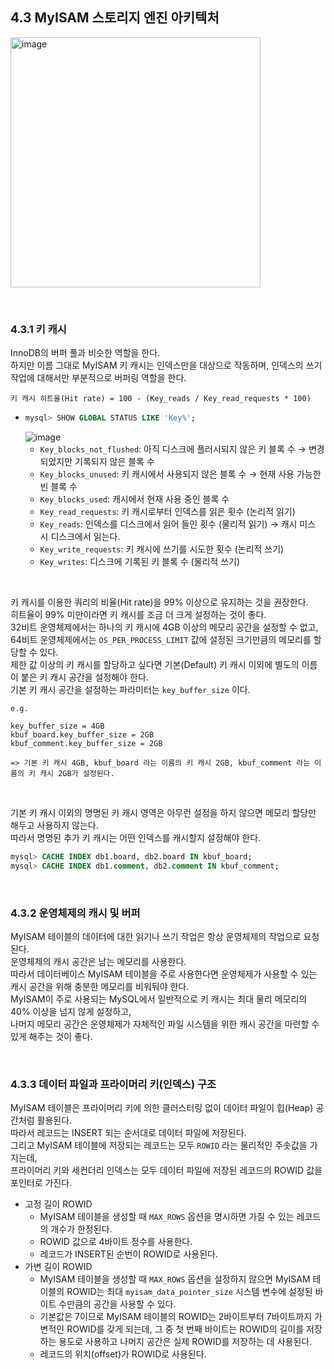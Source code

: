 ## 4.3 MyISAM 스토리지 엔진 아키텍처

<img width="400" alt="image" src="https://github.com/user-attachments/assets/5c52a1a7-e671-47b2-b483-fa915de0e7f9"> <br>

<br>

### 4.3.1 키 캐시
InnoDB의 버퍼 풀과 비슷한 역할을 한다. <br>
하지만 이름 그대로 MyISAM 키 캐시는 인덱스만을 대상으로 작동하며, 인덱스의 쓰기 작업에 대해서만 부분적으로 버퍼링 역할을 한다.
```
키 캐시 히트율(Hit rate) = 100 - (Key_reads / Key_read_requests * 100)
```

- ```sql
  mysql> SHOW GLOBAL STATUS LIKE 'Key%';
  ```
  ![image](https://github.com/user-attachments/assets/d48e5bde-a12e-414d-971f-4006f00c126c)
  - `Key_blocks_not_flushed`: 아직 디스크에 플러시되지 않은 키 블록 수 → 변경되었지만 기록되지 않은 블록 수
  - `Key_blocks_unused`: 키 캐시에서 사용되지 않은 블록 수 → 현재 사용 가능한 빈 블록 수
  - `Key_blocks_used`: 캐시에서 현재 사용 중인 블록 수
  - `Key_read_requests`: 키 캐시로부터 인덱스를 읽은 횟수 (논리적 읽기)
  - `Key_reads`: 인덱스를 디스크에서 읽어 들인 횟수 (물리적 읽기) → 캐시 미스 시 디스크에서 읽는다.
  - `Key_write_requests`: 키 캐시에 쓰기를 시도한 횟수 (논리적 쓰기)
  - `Key_writes`: 디스크에 기록된 키 블록 수 (물리적 쓰기)



<br>

키 캐시를 이용한 쿼리의 비율(Hit rate)을 99% 이상으로 유지하는 것을 권장한다. <br> 
히트율이 99% 미만이라면 키 캐시를 조금 더 크게 설정하는 것이 좋다. <br>
32비트 운영체제에서는 하나의 키 캐시에 4GB 이상의 메모리 공간을 설정할 수 없고, <br>
64비트 운영체제에서는 `OS_PER_PROCESS_LIMIT` 값에 설정된 크기만큼의 메모리를 할당할 수 있다. <br>
제한 값 이상의 키 캐시를 할당하고 싶다면 기본(Default) 키 캐시 이외에 별도의 이름이 붙은 키 캐시 공간을 설정해야 한다. <br>
기본 키 캐시 공간을 설정하는 파라미터는 `key_buffer_size` 이다.

```
e.g.

key_buffer_size = 4GB
kbuf_board.key_buffer_size = 2GB
kbuf_comment.key_buffer_size = 2GB

=> 기본 키 캐시 4GB, kbuf_board 라는 이름의 키 캐시 2GB, kbuf_comment 라는 이름의 키 캐시 2GB가 설정된다.
```

<br>

기본 키 캐시 이외의 명명된 키 캐시 영역은 아무런 설정을 하지 않으면 메모리 할당만 해두고 사용하지 않는다. <br>
따라서 명명된 추가 키 캐시는 어떤 인덱스를 캐시할지 설정해야 한다.

```sql
mysql> CACHE INDEX db1.board, db2.board IN kbuf_board;
mysql> CACHE INDEX db1.comment, db2.comment IN kbuf_comment;
```

<br>

### 4.3.2 운영체제의 캐시 및 버퍼
MyISAM 테이블의 데이터에 대한 읽기나 쓰기 작업은 항상 운영체제의 작업으로 요청된다. <br>
운영체제의 캐시 공간은 남는 메모리를 사용한다. <br>
따라서 데이터베이스 MyISAM 테이블을 주로 사용한다면 운영체제가 사용할 수 있는 캐시 공간을 위해 충분한 메모리를 비워둬야 한다. <br>
MyISAM이 주로 사용되는 MySQL에서 일반적으로 키 캐시는 최대 물리 메모리의 40% 이상을 넘지 않게 설정하고, <br>
나머지 메모리 공간은 운영체제가 자체적인 파일 시스템을 위한 캐시 공간을 마련할 수 있게 해주는 것이 좋다.

<br>

### 4.3.3 데이터 파일과 프라이머리 키(인덱스) 구조
MyISAM 테이블은 프라이머리 키에 의한 클러스터링 없이 데이터 파일이 힙(Heap) 공간처럼 활용된다. <br>
따라서 레코드는 INSERT 되는 순서대로 데이터 파일에 저장된다. <br>
그리고 MyISAM 테이블에 저장되는 레코드는 모두 `ROWID` 라는 물리적인 주솟값을 가지는데, <br>
프라이머리 키와 세컨더리 인덱스는 모두 데이터 파일에 저장된 레코드의 ROWID 값을 포인터로 가진다.

- 고정 길이 ROWID
  - MyISAM 테이블을 생성할 때 `MAX_ROWS` 옵션을 명시하면 가질 수 있는 레코드의 개수가 한정된다.
  - ROWID 값으로 4바이트 정수를 사용한다.
  - 레코드가 INSERT된 순번이 ROWID로 사용된다.
- 가변 길이 ROWID
  - MyISAM 테이블을 생성할 때 `MAX_ROWS` 옵션을 설정하지 않으면 MyISAM 테이블의 ROWID는 최대 `myisam_data_pointer_size` 시스템 변수에 설정된 바이트 수만큼의 공간을 사용할 수 있다.
  - 기본값은 7이므로 MyISAM 테이블의 ROWID는 2바이트부터 7바이트까지 가변적인 ROWID를 갖게 되는데, 그 중 첫 번째 바이트는 ROWID의 길이를 저장하는 용도로 사용하고 나머지 공간은 실제 ROWID를 저장하는 데 사용된다.
  - 레코드의 위치(offset)가 ROWID로 사용된다.
